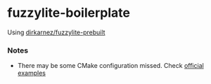 fuzzylite-boilerplate
=====================
Using [dirkarnez/fuzzylite-prebuilt](https://github.com/dirkarnez/fuzzylite-prebuilt)

### Notes
- There may be some CMake configuration missed. Check [official examples](https://github.com/fuzzylite/fuzzylite/tree/release/examples)
